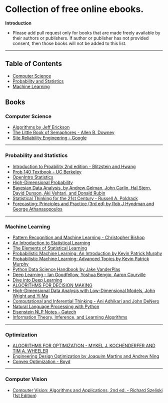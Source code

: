 # Collection of free online ebooks.

**Introduction**

- Please add pull request only for books that are made freely available by their authors or publishers. If author or publisher has not provided consent, then those books will not be added to this list.

------------------------------

Table of Contents
------------------------------

- [Computer Science](#computer-science)
- [Probability and Statistics](#probability-and-statistics)
- [Machine Learning](#machine-learning)

Books
------------------------------
### Computer Science

- [Algorithms by Jeff Erickson](https://jeffe.cs.illinois.edu/teaching/algorithms/)
- [The Little Book of Semaphores - Allen B. Downey](https://greenteapress.com/wp/semaphores/)
- [Site Reliability Engineering - Google](https://landing.google.com/sre/sre-book/toc/)

------------------------------
### Probability and Statistics

- [Introduction to Proability 2nd edition - Blitzstein and Hwang](http://probabilitybook.net/)
- [Prob 140 Textbook - UC Berkeley](http://prob140.org/textbook/README.html)
- [OpenIntro Statistics](https://www.openintro.org/book/os/)
- [High-Dimensional Probability](https://www.math.uci.edu/~rvershyn/papers/HDP-book/HDP-book.html)
- [Bayesian Data Analysis, by Andrew Gelman, John Carlin, Hal Stern, David Dunson, Aki Vehtari, and Donald Rubin](http://www.stat.columbia.edu/~gelman/book/BDA3.pdf)
- [Statistical Thinking for the 21st Century - Russell A. Poldrack](https://statsthinking21.github.io/statsthinking21-core-site/)
- [Forecasting: Principles and Practice (3rd ed) by Rob J Hyndman and George Athanasopoulos](https://otexts.com/fpp3/)

------------------------------

### Machine Learning

- [Pattern Recognition and Machine Learning - Christopher Bishop](https://www.microsoft.com/en-us/research/publication/pattern-recognition-machine-learning/)
- [An Introduction to Statistical Learning](https://www.statlearning.com/)
- [The Elements of Statistical Learning](https://hastie.su.domains/ElemStatLearn/)
- [Probabilistic Machine Learning: An Introduction by Kevin Patrick Murphy](https://probml.github.io/pml-book/book1.html)
- [Probabilistic Machine Learning: Advanced Topics by Kevin Patrick Murphy](https://probml.github.io/pml-book/book2.html)
- [Python Data Science Handbook by Jake VanderPlas](https://jakevdp.github.io/PythonDataScienceHandbook/)
- [Deep Learning - Ian Goodfellow, Yoshua Bengio, Aaron Courville](http://www.deeplearningbook.org/)
- [Dive into Deep Learning](http://d2l.ai/index.html)
- [ALGORITHMS FOR DECISION MAKING](https://algorithmsbook.com/)
- [High-Dimensional Data Analysis with Low-Dimensional Models, John Wright and Yi Ma](https://book-wright-ma.github.io/)
- [Computational and Inferential Thinking - Ani Adhikari and John DeNero](https://www.inferentialthinking.com/chapters/intro)
- [Natural Language Processing with Python](https://www.nltk.org/book/)
- [Eisenstein NLP Notes - Gatech](https://github.com/jacobeisenstein/gt-nlp-class/blob/master/notes/eisenstein-nlp-notes.pdf)
- [Information Theory, Inference, and Learning Algorithms](https://www.inference.org.uk/itprnn/book.pdf)

------------------------------

### Optimization

- [ALGORITHMS FOR OPTIMIZATION - MYKEL J. KOCHENDERFER AND TIM A. WHEELER](https://algorithmsbook.com/optimization/)
- [Engineering Design Optimization by Joaquim Martins and Andrew Ning](http://websites.umich.edu/~mdolaboratory/pdf/Martins2021.pdf)
- [Convex Optimization - Boyd](https://web.stanford.edu/~boyd/cvxbook/bv_cvxbook.pdf)

------------------------------

### Computer Vision

- [Computer Vision: Algorithms and Applications, 2nd ed. - Richard Szeliski](https://szeliski.org/Book/) ([1st Edition](https://szeliski.org/Book/1stEdition.htm))
